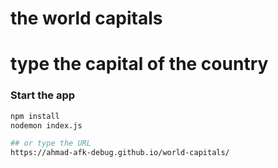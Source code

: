 # the world capitals 
# type the capital of the country

### Start the app

```bash
npm install
nodemon index.js

## or type the URL
https://ahmad-afk-debug.github.io/world-capitals/
